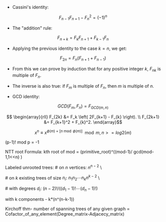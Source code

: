 
* Cassini's identity:
  
$$F_{n-1} F_{n+1} - F_n^2 = (-1)^n$$

* The "addition" rule:
  
$$F_{n+k} = F_k F_{n+1} + F_{k-1} F_n$$

* Applying the previous identity to the case $k = n$, we get:
  
$$F_{2n} = F_n (F_{n+1} + F_{n-1})$$

* From this we can prove by induction that for any positive integer $k$,  $F_{nk}$ is multiple of $F_n$.

* The inverse is also true: if $F_m$ is multiple of $F_n$, then $m$ is multiple of $n$.

* GCD identity:
  
$$GCD(F_m, F_n) = F_{GCD(m, n)}$$

$$ \begin{array}{rll}
                        F_{2k} &= F_k \left( 2F_{k+1} - F_{k} \right). \\
                        F_{2k+1} &= F_{k+1}^2 + F_{k}^2.
\end{array}$$

$$x^{n}\equiv x^{\phi(m)+[n \bmod \phi(m)]} \mod m  , n>=log2(m)$$


(p-1)! mod p = -1


NTT root Formula:
kth root of mod = (primitive_root)^((mod-1)/ gcd(mod-1,1<<n) )

<!-- 	\subsection{Labeled unrooted trees} -->
Labeled unrooted trees:
\# on $n$ vertices: $n^{n-2}$ \\

\# on $k$ existing trees of size $n_i$: $n_1n_2\cdots n_k n^{k-2}$ \\

\# with degrees $d_i$: $(n-2)! / ((d_1-1)! \cdots (d_n-1)!)$

with k components - k*(n^(n-k-1))


Kirchoff thm- number of spanning trees of any given graph = Cofactor_of_any_element(Degree_matrix-Adjacecy_matrix)
